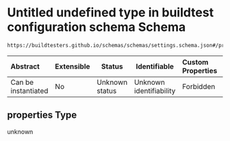 # Untitled undefined type in buildtest configuration schema Schema

```txt
https://buildtesters.github.io/schemas/schemas/settings.schema.json#/properties
```




| Abstract            | Extensible | Status         | Identifiable            | Custom Properties | Additional Properties | Access Restrictions | Defined In                                                                   |
| :------------------ | ---------- | -------------- | ----------------------- | :---------------- | --------------------- | ------------------- | ---------------------------------------------------------------------------- |
| Can be instantiated | No         | Unknown status | Unknown identifiability | Forbidden         | Forbidden             | none                | [settings.schema.json\*](../out/settings.schema.json "open original schema") |

## properties Type

unknown
